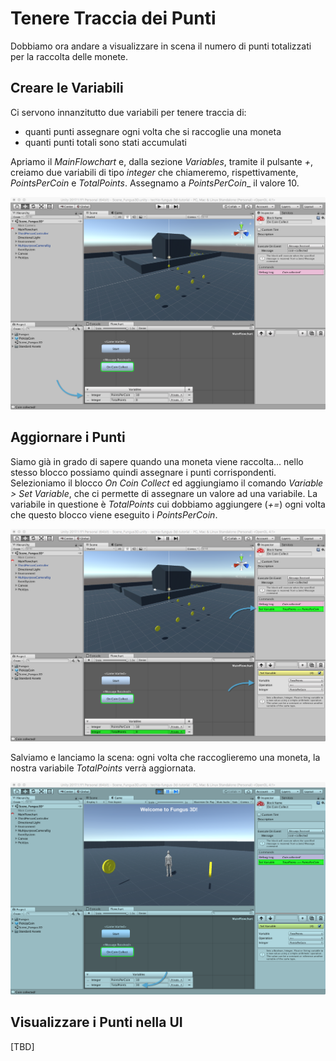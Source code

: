 # Tenere Traccia dei Punti

Dobbiamo ora andare a visualizzare in scena il numero di punti totalizzati per la raccolta delle monete.

## Creare le Variabili

Ci servono innanzitutto due variabili per tenere traccia di:

* quanti punti assegnare ogni volta che si raccoglie una moneta
* quanti punti totali sono stati accumulati

Apriamo il _MainFlowchart_ e, dalla sezione _Variables_, tramite il pulsante _+_, creiamo due variabili di tipo _integer_ che chiameremo, rispettivamente, _PointsPerCoin_ e _TotalPoints_.
Assegnamo a _PointsPerCoin__ il valore 10.

![Creare le Variabili](../../images/lesson03/pic04_variables.png "Creare le Variabili")

## Aggiornare i Punti 

Siamo già in grado di sapere quando una moneta viene raccolta... nello stesso blocco possiamo quindi assegnare i punti corrispondenti.
Selezioniamo il blocco _On Coin Collect_ ed aggiungiamo il comando _Variable > Set Variable_, che ci permette di assegnare un valore ad una variabile.
La variabile in questione è _TotalPoints_ cui dobbiamo aggiungere (_+=_) ogni volta che questo blocco viene eseguito i _PointsPerCoin_.

![Assegnare una Variabile](../../images/lesson03/pic05_set_variable.png "Assegnare una Variabile")

Salviamo e lanciamo la scena: ogni volta che raccoglieremo una moneta, la nostra variabile _TotalPoints_ verrà aggiornata.

![Testare la Scena](../../images/lesson03/pic06_variable_in_play.png "Testare la Scena")

## Visualizzare i Punti nella UI

[TBD]



